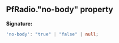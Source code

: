 ## PfRadio."no-body" property

**Signature:**

```typescript
'no-body': "true" | "false" | null;
```

